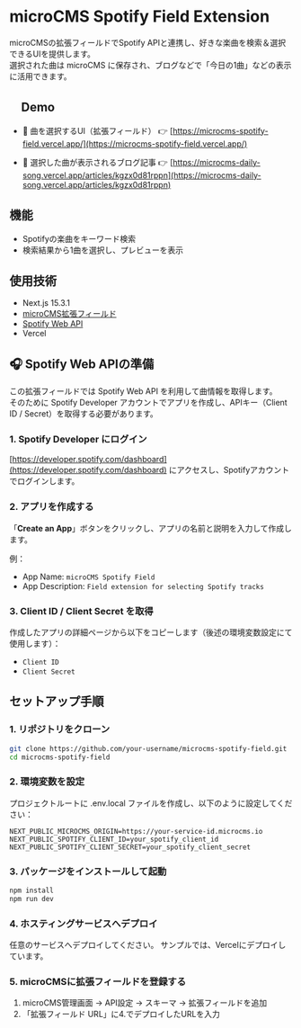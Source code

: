 # microCMS Spotify Field Extension

microCMSの拡張フィールドでSpotify APIと連携し、好きな楽曲を検索＆選択できるUIを提供します。  
選択された曲は microCMS に保存され、ブログなどで「今日の1曲」などの表示に活用できます。

## 　Demo

- 🎵 曲を選択するUI（拡張フィールド）
  👉 [https://microcms-spotify-field.vercel.app/](https://microcms-spotify-field.vercel.app/)

- 📄 選択した曲が表示されるブログ記事
  👉 [https://microcms-daily-song.vercel.app/articles/kgzx0d81rppn](https://microcms-daily-song.vercel.app/articles/kgzx0d81rppn)

## 機能

- Spotifyの楽曲をキーワード検索
- 検索結果から1曲を選択し、プレビューを表示


## 使用技術

- Next.js 15.3.1
- [microCMS拡張フィールド](https://document.microcms.io/manual/field-extension)
- [Spotify Web API](https://developer.spotify.com/documentation/web-api/)
- Vercel

## 🎧 Spotify Web APIの準備

この拡張フィールドでは Spotify Web API を利用して曲情報を取得します。  
そのために Spotify Developer アカウントでアプリを作成し、APIキー（Client ID / Secret）を取得する必要があります。

### 1. Spotify Developer にログイン

[https://developer.spotify.com/dashboard](https://developer.spotify.com/dashboard) にアクセスし、Spotifyアカウントでログインします。

### 2. アプリを作成する

「**Create an App**」ボタンをクリックし、アプリの名前と説明を入力して作成します。

例：
- App Name: `microCMS Spotify Field`
- App Description: `Field extension for selecting Spotify tracks`

### 3. Client ID / Client Secret を取得

作成したアプリの詳細ページから以下をコピーします（後述の環境変数設定にて使用します）：

- `Client ID`
- `Client Secret`


## セットアップ手順
### 1. リポジトリをクローン

```bash
git clone https://github.com/your-username/microcms-spotify-field.git
cd microcms-spotify-field
```
### 2. 環境変数を設定
プロジェクトルートに .env.local ファイルを作成し、以下のように設定してください：
```env
NEXT_PUBLIC_MICROCMS_ORIGIN=https://your-service-id.microcms.io
NEXT_PUBLIC_SPOTIFY_CLIENT_ID=your_spotify_client_id
NEXT_PUBLIC_SPOTIFY_CLIENT_SECRET=your_spotify_client_secret
```
### 3. パッケージをインストールして起動
```bash
npm install
npm run dev
```
### 4. ホスティングサービスへデプロイ
任意のサービスへデプロイしてください。
サンプルでは、Vercelにデプロイしています。

### 5. microCMSに拡張フィールドを登録する
1. microCMS管理画面 → API設定 → スキーマ → 拡張フィールドを追加
2. 「拡張フィールド URL」に4.でデプロイしたURLを入力